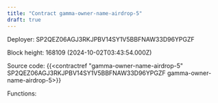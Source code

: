 ```yaml
---
title: "Contract gamma-owner-name-airdrop-5"
draft: true
---
```

Deployer: SP2QEZ06AGJ3RKJPBV14SY1V5BBFNAW33D96YPGZF


 



Block height: 168109 (2024-10-02T03:43:54.000Z)

Source code: {{<contractref "gamma-owner-name-airdrop-5" SP2QEZ06AGJ3RKJPBV14SY1V5BBFNAW33D96YPGZF gamma-owner-name-airdrop-5>}}

Functions:


